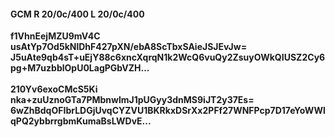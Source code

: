 #### GCM R 20/0c/400 L 20/0c/400
**f1VhnEejMZU9mV4C**<br/>**usAtYp7Od5kNlDhF427pXN/ebA8ScTbxSAieJSJEvJw=**<br/>**J5uAte9qb4sT+uEjY88c6xncXqrqN1k2WcQ6vuQy2ZsuyOWkQIUSZ2Cy6pg+M7uzbblOpU0LagPGbVZH...**<br/><br/>
**210Yv6exoCMcS5Ki**<br/>**nka+zuUznoGTa7PMbnwlmJ1pUGyy3dnMS9iJT2y37Es=**<br/>**6wZhBdqOFIbrLDGjUvqCYZVU1BKRkxDSrXx2PFf27WNFPcp7D17eYoWWlqPQ2ybbrrgbmKumaBsLWDvE...**